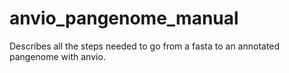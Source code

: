 # anvio_pangenome_manual
Describes all the steps needed to go from a fasta to an annotated pangenome with anvio.
